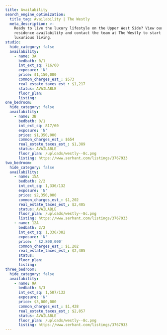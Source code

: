 ```yaml
---
title: Availability
search_engine_optimization:
  title_tag: Availability | The Westly
  meta_description: >-
    Ready to live the luxury lifestyle on the Upper West Side? View our
    residence availability and contact the team at The Westly to start your
    luxurious living.
studio:
  hide_category: false
  availability:
    - name: 3A
      bedbath: 0/1
      int_ext_sq: 716/60
      exposure: 'N'
      price: $1,150,000
      common_charges_est_: $573
      real_estate_taxes_est_: $1,217
      status: AVAILABLE
      floor_plan:
      listing:
one_bedroom:
  hide_category: false
  availability:
    - name: 3B
      bedbath: 0/1
      int_ext_sq: 817/60
      exposure: 'N'
      price: $1,350,000
      common_charges_est_: $654
      real_estate_taxes_est_: $1,389
      status: AVAILABLE
      floor_plan: /uploads/westly--8c.png
      listing: https://www.serhant.com/listings/3767933
two_bedroom:
  hide_category: false
  availability:
    - name: 15A
      bedbath: 2/2
      int_ext_sq: 1,336/132
      exposure: 'N'
      price: $2,350,000
      common_charges_est_: $1,202
      real_estate_taxes_est_: $2,405
      status: AVAILABLE
      floor_plan: /uploads/westly--8c.png
      listing: https://www.serhant.com/listings/3767933
    - name: 12A
      bedbath: 2/2
      int_ext_sq: 1,336/382
      exposure: 'N'
      price: ' $2,800,000'
      common_charges_est_: $1,202
      real_estate_taxes_est_: $2,405
      status:
      floor_plan:
      listing:
three_bedroom:
  hide_category: false
  availability:
    - name: 9A
      bedbath: 3/3
      int_ext_sq: 1,587/132
      exposure: 'N'
      price: $3,000,000
      common_charges_est_: $1,428
      real_estate_taxes_est_: $2,857
      status: AVAILABLE
      floor_plan: /uploads/westly--8c.png
      listing: https://www.serhant.com/listings/3767933
---
```


